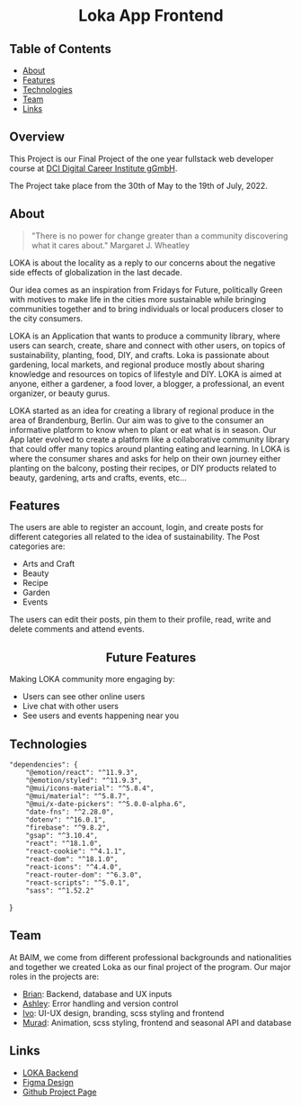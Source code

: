 <h1 align="center">Loka App Frontend</h1>

<!-- TABLE OF CONTENTS -->

## Table of Contents

- [About](#about)  
- [Features](#features)
- [Technologies](#technologies)
- [Team](#team)
- [Links](#links)

<!-- ABOUT -->

## Overview


This Project is our Final Project of the one year fullstack web developer course at [DCI Digital Career Institute gGmbH](https://digitalcareerinstitute.org/de/).

The Project take place from the 30th of May to the 19th of July, 2022.

## About

> "There is no power for change greater than a community discovering what it cares about." Margaret J. Wheatley

LOKA is about the locality as a reply to our concerns about the negative side effects of globalization in the last decade.

Our idea comes as an inspiration from Fridays for Future, politically Green with motives to make life in the cities more sustainable while bringing communities together and to bring individuals or local producers closer to the city consumers.

LOKA is an Application that wants to produce a community library, where users can search, create, share and connect with other users, on topics of sustainability, planting, food, DIY, and crafts. Loka is passionate about gardening, local markets, and regional produce mostly about sharing knowledge and resources on topics of lifestyle and DIY. LOKA is aimed at anyone, either a gardener, a food lover, a blogger, a professional, an event organizer, or beauty gurus.

LOKA started as an idea for creating a library of regional produce in the area of Brandenburg, Berlin. Our aim was to give to the consumer an informative platform to know when to plant or eat what is in season. Our App later evolved to create a platform like a collaborative community library that could offer many topics around planting eating and learning. In LOKA is where the consumer shares and asks for help on their own journey either planting on the balcony, posting their recipes, or DIY products related to beauty, gardening, arts and crafts, events, etc... 



<!-- FEATURES -->

## Features

The users are able to register an account, login, and create posts for different categories all related to the idea of sustainability.
The Post categories are:
- Arts and Craft
- Beauty
- Recipe
- Garden
- Events

The users can edit their posts, pin them to their profile, read, write and delete comments and attend events.

<h2 align="center">Future Features</h2>

Making LOKA community more engaging by:
- Users can see other online users
- Live chat with other users
- See users and events happening near you

<!-- TECHNOLOGIES -->

## Technologies

    "dependencies": {
        "@emotion/react": "^11.9.3",
        "@emotion/styled": "^11.9.3",
        "@mui/icons-material": "^5.8.4",
        "@mui/material": "^5.8.7",
        "@mui/x-date-pickers": "^5.0.0-alpha.6",
        "date-fns": "^2.28.0",
        "dotenv": "^16.0.1",
        "firebase": "^9.8.2",
        "gsap": "^3.10.4",
        "react": "^18.1.0",
        "react-cookie": "^4.1.1",
        "react-dom": "^18.1.0",
        "react-icons": "^4.4.0",
        "react-router-dom": "^6.3.0",
        "react-scripts": "^5.0.1",
        "sass": "^1.52.2"
  }
  
<!-- TEAM -->

## Team
At BAIM, we come from different professional backgrounds and nationalities and together we created Loka as our final project of the program. Our major roles in the projects are:

- [Brian](https://github.com/BrianLadwig): Backend, database and UX inputs
- [Ashley](https://github.com/heyitsashleyhere): Error handling and version control
- [Ivo](https://github.com/ivoserra): UI-UX design, branding, scss styling and frontend
- [Murad](https://github.com/muradgm): Animation, scss styling, frontend and seasonal API and database



<!-- LINKS -->


## Links

- [LOKA Backend](https://github.com/BrianLadwig/BAIM-backend/tree/main)
- [Figma Design](https://www.figma.com/file/ATMhtCX7NRp9otxh0y1EMy/Untitled-(Copy)?node-id=0%3A1)
- [Github Project Page](https://github.com/users/heyitsashleyhere/projects/2)
